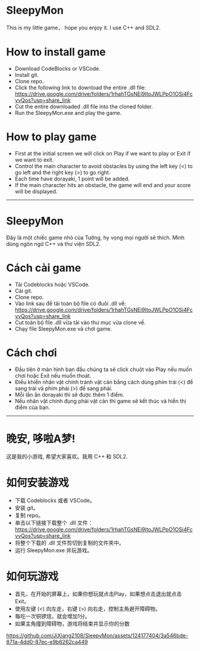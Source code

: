 # SleepyMon
This is my little game， hope you enjoy it. I use C++ and SDL2.
# How to install game
- Download CodeBlocks or VSCode.
- Install git.
- Clone repo.
- Click the following link to download the entire .dll file: https://drive.google.com/drive/folders/1rhahTGsNEi9ltoJWLPpO1OSi4FcvvQos?usp=share_link
- Cut the entire downloaded .dll file into the cloned folder.
- Run the SleepyMon.exe and play the game.
# How to play game
- First at the initial screen we will click on Play if we want to play or Exit if we want to exit.
- Control the main character to avoid obstacles by using the left key (<) to go left and the right key (>) to go right.
- Each time have dorayaki, 1 point will be added.
- If the main character hits an obstacle, the game will end and your score will be displayed.
____________________
# SleepyMon
Đây là một chiếc game nhỏ của Tường, hy vọng mọi người sẽ thích. Mình dùng ngôn ngữ C++ và thư viện SDL2.
# Cách cài game 
- Tải Codeblocks hoặc VSCode.
- Cài git.
- Clone repo.
- Vào link sau để tải toàn bộ file có đuôi .dll về: https://drive.google.com/drive/folders/1rhahTGsNEi9ltoJWLPpO1OSi4FcvvQos?usp=share_link 
- Cut toàn bộ file .dll vừa tải vào thư mục vừa clone về.
- Chạy file SleepyMon.exe và chơi game.
# Cách chơi
- Đầu tiên ở màn hình ban đầu chúng ta sẽ click chuột vào Play nếu muốn chơi hoặc Exit nếu muốn thoát.
- Điều khiển nhân vật chính tránh vật cản bằng cách dùng phím trái (<) để sang trái và phím phải (>) để sang phải.
- Mỗi lần ăn dorayaki thì sẽ được thêm 1 điểm.
- Nếu nhân vật chính đụng phải vật cản thì game sẽ kết thúc và hiển thị điểm của bạn.
____________________
# 晚安, 哆啦A梦!
这是我的小游戏, 希望大家喜欢。我用 C++ 和 SDL2.
# 如何安装游戏
- 下载 Codeblocks 或者 VSCode。
- 安装 git。
- 复制 repo。
- 单击以下链接下载整个 .dll 文件：https://drive.google.com/drive/folders/1rhahTGsNEi9ltoJWLPpO1OSi4FcvvQos?usp=share_link
- 将整个下载的 .dll 文件剪切到复制的文件夹中。
- 运行 SleepyMon.exe 并玩游戏。
# 如何玩游戏
- 首先，在开始的屏幕上，如果你想玩就点击Play，如果想点击退出就点击Exit。
- 使用左键 (<) 向左走，右键 (>) 向右走，控制主角避开障碍物。
- 每吃一次铜锣烧，就会增加1分。
- 如果主角撞到障碍物，游戏将结束并显示你的分数


https://github.com/JiXiang2108/SleepyMon/assets/124177404/3a546bde-871a-4dd0-87ec-e9b6262ca449

